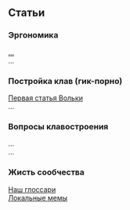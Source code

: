 ## Статьи


### Эргономика

[...](https://habr.com/)  
...  

### Постройка клав (гик-порно)

[Первая статья Вольки](https://habr.com/ru/post/185500/)  
...  

### Вопросы клавостроения

...  
...


### Жисть сообчества

[Наш глоссари](Articles/Glossary.md)  
[Локальные мемы](Articles/Lockal-mems.md)

